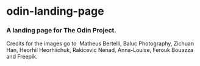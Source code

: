 # odin-landing-page
### A landing page for The Odin Project.
Credits for the images go to  Matheus Bertelli, Baluc Photography,
Zichuan Han, Heorhii Heorhiichuk, Rakicevic Nenad, Anna-Louise, 
Ferouk Bouazza and Freepik.


